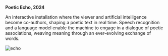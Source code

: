 **Poetic Echo, 2024**

An interactive installation where the viewer and artificial intelligence become co-authors, shaping a poetic text in real time. Speech recognition and a language model enable the machine to engage in a dialogue of poetic associations, weaving meaning through an ever-evolving exchange of words.

![echo](https://github.com/user-attachments/assets/3292783d-bf38-490f-9a7a-9d2e0b755e3c)
